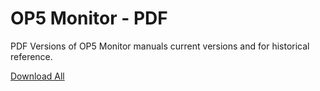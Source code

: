 # OP5 Monitor - PDF

PDF Versions of OP5 Monitor manuals current versions and for historical reference.

[Download All](/pages/downloadallattachments.action?pageId=16482327 "Download all the latest versions of attachments on this page as single zip file.")
